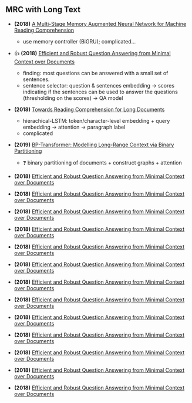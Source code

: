 ## MRC with Long Text
- **(2018)** [A Multi-Stage Memory Augmented Neural Network for Machine Reading Comprehension](https://aclanthology.org/W18-2603/) 
  - use memory controller (BiGRU); complicated... 
- :+1: **(2018)** [Efficient and Robust Question Answering from Minimal Context over Documents](https://arxiv.org/abs/1805.08092)
  - finding: most questions can be answered with a small set of sentences.
  - sentence selector: question & sentences embedding -> scores indicating if the sentences can be used to answer the questions (thresholding on the scores) -> QA model
- **(2018)** [Towards Reading Comprehension for Long Documents](https://www.ijcai.org/proceedings/2018/0638.pdf)
  - hierachical-LSTM: token/character-level embedding + query embedding -> attention -> paragraph label
  - complicated
- **(2019)** [BP-Transformer: Modelling Long-Range Context via Binary Partitioning](https://arxiv.org/abs/1911.04070)
  - :question: binary partitioning of documents + construct graphs + attention 


- **(2018)** [Efficient and Robust Question Answering from Minimal Context over Documents](https://arxiv.org/abs/1805.08092)
- **(2018)** [Efficient and Robust Question Answering from Minimal Context over Documents](https://arxiv.org/abs/1805.08092)
- **(2018)** [Efficient and Robust Question Answering from Minimal Context over Documents](https://arxiv.org/abs/1805.08092)
- **(2018)** [Efficient and Robust Question Answering from Minimal Context over Documents](https://arxiv.org/abs/1805.08092)
- **(2018)** [Efficient and Robust Question Answering from Minimal Context over Documents](https://arxiv.org/abs/1805.08092)
- **(2018)** [Efficient and Robust Question Answering from Minimal Context over Documents](https://arxiv.org/abs/1805.08092)
- **(2018)** [Efficient and Robust Question Answering from Minimal Context over Documents](https://arxiv.org/abs/1805.08092)
- **(2018)** [Efficient and Robust Question Answering from Minimal Context over Documents](https://arxiv.org/abs/1805.08092)
- **(2018)** [Efficient and Robust Question Answering from Minimal Context over Documents](https://arxiv.org/abs/1805.08092)
- **(2018)** [Efficient and Robust Question Answering from Minimal Context over Documents](https://arxiv.org/abs/1805.08092)
- **(2018)** [Efficient and Robust Question Answering from Minimal Context over Documents](https://arxiv.org/abs/1805.08092)
- **(2018)** [Efficient and Robust Question Answering from Minimal Context over Documents](https://arxiv.org/abs/1805.08092)
- **(2018)** [Efficient and Robust Question Answering from Minimal Context over Documents](https://arxiv.org/abs/1805.08092)
